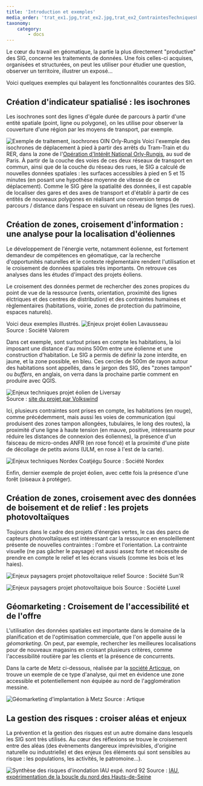 ```yaml
---
title: 'Introduction et exemples'
media_order: 'trat_ex1.jpg,trat_ex2.jpg,trat_ex2_ContraintesTechniquesUrbaines_17_StJeanDeLiversay.jpg,trat_ex2_nordex.jpg,trat_ex2_photovoltaique.jpg,trat_ex2_photovolt1.jpg,trat_ex2_photovolt2.jpg,trat_ex2_commerce_metz.jpg,trat_ex2_risques.jpg'
taxonomy:
    category:
        - docs
---
```


Le cœur du travail en géomatique, la partie la plus directement "productive" des SIG, concerne les traitements de données. Une fois celles-ci acquises, organisées et structurées, on peut les utiliser pour étudier une question, observer un territoire, illustrer un exposé...

Voici quelques exemples qui balayent les fonctionnalités courantes des SIG.

## Création d'indicateur spatialisé : les isochrones

Les isochrones sont des lignes d'égale durée de parcours à partir d'une entité spatiale (point, ligne ou polygone), on les utilise pour observer la couverture d'une région par les moyens de transport, par exemple.

![Exemple de traitement, isochrones OIN Orly-Rungis](trat_ex1.jpg?lightbox=1024&cropResize=400,400)
Voici l'exemple des isochrones de déplacement à pied à partir des arrêts du Tram-Train et du RER, dans la zone de l'[Opération d'Intérêt National Orly-Rungis](https://www.epa-orsa.fr/), au sud de Paris. À partir de la couche des voies de ces deux réseaux de transport en commun, ainsi que de la couche du réseau des rues, le SIG a calculé de nouvelles données spatiales : les surfaces accessibles à pied en 5 et 15 minutes (en posant une hypothèse moyenne de vitesse de ce déplacement).
Comme le SIG gère la spatialité des données, il est capable de localiser des gares et des axes de transport et d'établir à partir de ces entités de nouveaux polygones en réalisant une conversion temps de parcours / distance dans l'espace en suivant un réseau de lignes (les rues).

## Création de zones, croisement d'information : une analyse pour la localisation d'éoliennes

Le développement de l'énergie verte, notamment éolienne, est fortement demandeur de compétences en géomatique, car la recherche d'opportunités naturelles et le contexte règlementaire rendent l'utilisation et le croisement de données spatiales très importants. On retrouve ces analyses dans les études d'impact des projets éoliens.

Le croisement des données permet de rechercher des zones propices du point de vue de la ressource (vents, orientation, proximité des lignes élctriques et des centres de distribution) et des contraintes humaines et règlementaires (habitations, voirie, zones de protection du patrimoine, espaces naturels).

Voici deux exemples illustrés.
![Enjeux projet éolien Lavausseau](trat_ex2.jpg?lightbox=1024&cropResize=400,400)  
Source : Société Valorem

Dans cet exemple, sont surtout prises en compte les habitations, la loi imposant une distance d'au moins 500m entre une éolienne et une construction d'habitation. Le SIG a permis de définir la zone interdite, en jaune, et la zone possible, en bleu. Ces cercles de 500m de rayon  autour des habitations sont appellés, dans le jargon des SIG, des "zones tampon" ou *buffers*, en anglais, on verra dans la prochaine partie comment en produire avec QGIS.

![Enjeux techniques projet éolien de Liversay](trat_ex2_ContraintesTechniquesUrbaines_17_StJeanDeLiversay.jpg?lightbox=1024&cropResize=400,400)  
Source : [site du projet par Volkswind](https://parc-eolien-st-jean-de-liversay.fr/)

Ici, plusieurs contraintes sont prises en compte, les habitations (en rouge), comme précédemment, mais aussi les voies de communication (qui produisent des zones tampon allongées, tubulaires, le long des routes), la proximité d'une ligne à haute tension (en mauve, positive, intéressante pour réduire les distances de connexion des éoliennes), la présence d'un faisceau de micro-ondes ANFR (en rose foncé) et la proximité d'une piste de décollage de petits avions (ULM, en rose à l'est de la carte).


![Enjeux techniques Nordex Coatjégu](trat_ex2_nordex.jpg?lightbox=1024&cropResize=400,400)
Source : Société Nordex

Enfin, dernier exemple de projet éolien, avec cette fois la présence d'une forêt (oiseaux à protéger).

## Création de zones, croisement avec des données de boisement et de relief : les projets photovoltaïques

Toujours dans le cadre des projets d'énergies vertes, le cas des parcs de capteurs photovoltaïques est intéressant car la ressource en ensoleillement présente de nouvelles contraintes : l'ombre et l'orientation. La contrainte visuelle (ne pas gâcher le paysage) est aussi assez forte et nécessite de prendre en compte le relief et les écrans visuels (comme les bois et les haies).

![Enjeux paysagers projet photovoltaique relief](trat_ex2_photovolt2.jpg?lightbox=1024&cropResize=400,400)
Source : Société Sun'R

![Enjeux paysagers projet photovoltaique bois](trat_ex2_photovoltaique.jpg?lightbox=1024&cropResize=400,400)
Source : Société Luxel

## Géomarketing : Croisement de l'accessibilité et de l'offre

L'utilisation des données spatiales est importante dans le domaine de la planification et de l'optimisation commerciale, que l'on appelle aussi le *géomarketing*. On peut, par exemple, rechercher les meilleures localisations pour de nouveaux magasins en croisant plusieurs critères, comme l'accessibilité routière par les clients et la présence de concurrents.

Dans la carte de Metz ci-dessous, réalisée par la [société Articque](https://www.articque.com/creer-une-zone-de-chalandise/), on trouve un exemple de ce type d'analyse, qui met en évidence une zone accessible et potentiellement non équipée au nord de l'agglomération messine.

![Géomarketing d'implantation à Metz](trat_ex2_commerce_metz.jpg?lightbox=1024&cropResize=400,400)
Source : Artique

## La gestion des risques : croiser aléas et enjeux

La prévention et la gestion des risques est un autre domaine dans lesquels les SIG sont très utilisés. Au cœur des réflexions se trouve le croisement entre des aléas (des évènements dangereux imprévisibles, d'origine naturelle ou industrielle) et des enjeux (les éléments qui sont sensibles au risque : les populations, les activités, le patromoine...).

![Synthèse des risques d'inondation IAU expé. nord 92](trat_ex2_risques.jpg?lightbox=1024&cropResize=400,400)
Source : [IAU, expérimentation de la boucle du nord des Hauts-de-Seine](https://www.institutparisregion.fr/fileadmin/NewEtudes/Etude_1391/Rapport_Gennevillier_VF2_Juillet2017_b.pdf)


